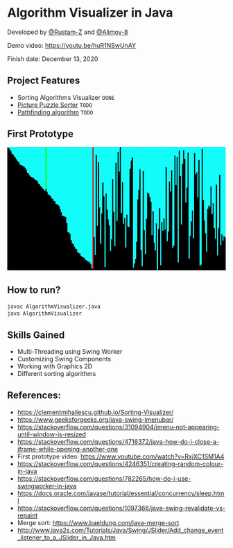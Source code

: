 # Algorithm Visualizer in Java 

Developed by [@Rustam-Z](https://github.com/Rustam-Z) and [@Alimov-8](https://github.com/Alimov-8) 

Demo video: https://youtu.be/huR1NSwUnAY 

Finish date: December 13, 2020

## Project Features
- Sorting Algorithms Visualizer `DONE`
- [Picture Puzzle Sorter](https://www.youtube.com/watch?v=Bc0sVtB_-ak) `TODO`
- [Pathfinding algorithm](https://clementmihailescu.github.io/Pathfinding-Visualizer/) `TODO`

## First Prototype
<img src="assets/mvp1.gif">

## How to run?
```
javac AlgorithmVisualizer.java
java AlgorithmVisualizer
```

## Skills Gained
- Multi-Threading using Swing Worker
- Customizing Swing Components
- Working with Graphics 2D
- Different sorting algorithms

## References:
- https://clementmihailescu.github.io/Sorting-Visualizer/
- https://www.geeksforgeeks.org/java-swing-jmenubar/
- https://stackoverflow.com/questions/31094904/jmenu-not-appearing-until-window-is-resized
- https://stackoverflow.com/questions/4716372/java-how-do-i-close-a-jframe-while-opening-another-one
- First prototype video: https://www.youtube.com/watch?v=RxjXC1SM1A4 
- https://stackoverflow.com/questions/4246351/creating-random-colour-in-java
- https://stackoverflow.com/questions/782265/how-do-i-use-swingworker-in-java
- https://docs.oracle.com/javase/tutorial/essential/concurrency/sleep.html
- https://stackoverflow.com/questions/1097366/java-swing-revalidate-vs-repaint
- Merge sort: https://www.baeldung.com/java-merge-sort
- http://www.java2s.com/Tutorials/Java/Swing/JSlider/Add_change_event_listener_to_a_JSlider_in_Java.htm
